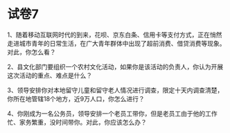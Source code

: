 # 试卷7

1、随着移动互联网时代的到来，花呗、京东白条、信用卡等支付方式，正在悄然走进城市青年的日常生活，在广大青年群体中出现了超前消费、借贷消费等现象。对此，你怎么看？

2、县文化部门要组织一个农村文化活动，如果你是该活动的负责人，你认为开展这次活动的重点、难点是什么？

3、领导安排你对本地留守儿童和留守老人情况进行调查，限定十天内调查清楚，你所在地管辖18个地方，近9万人口，你怎么进行？

4、你刚成为一名公务员，领导安排一个老员工带你，但是老员工由于他的工作忙、家务繁重，没时间带你。对此，你应该怎么办？
